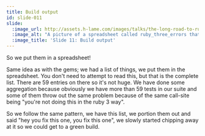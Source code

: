 ```yaml
---
title: Build output
id: slide-011
slide:
  :image_url: http://assets.h-lame.com/images/talks/the-long-road-to-ruby-3-0-vs-the-short-road-to-ruby-3-1/slides/011.png
  :image_alt: "A picture of a spreadsheet called ruby_three_errors that shows us the list of errors our CI gave us - you can just make out that there are 59 rows, text: Build output"
  :image_title: 'Slide 11: Build output'
---
```

So we put them in a spreadsheet!

Same idea as with the gems; we had a list of things, we put them in the spreadsheet.  You don't need to attempt to read this, but that is the complete list.  There are 59 entries on there so it's not huge.  We have done some aggregation because obviously we have more than 59 tests in our suite and some of them throw out the same problem because of the same call-site being "you're not doing this in the ruby 3 way".

So we follow the same pattern, we have this list, we portion them out and said "hey you fix this one, you fix this one", we slowly started chipping away at it so we could get to a green build.

